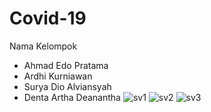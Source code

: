 # Covid-19

Nama Kelompok 
- Ahmad Edo Pratama
- Ardhi Kurniawan
- Surya Dio Alviansyah
- Denta Artha Deanantha
![sv1](https://user-images.githubusercontent.com/100394003/158180041-7007a7d5-6302-4b1c-9dad-bb1c93c4f7a6.png)
![sv2](https://user-images.githubusercontent.com/100394003/158180031-a9d8b3df-2aaa-4501-b27f-21d92ab2d03f.png)
![sv3](https://user-images.githubusercontent.com/100394003/158180043-b96653b5-ec85-4411-84a9-aac6acc1c8ff.png)

